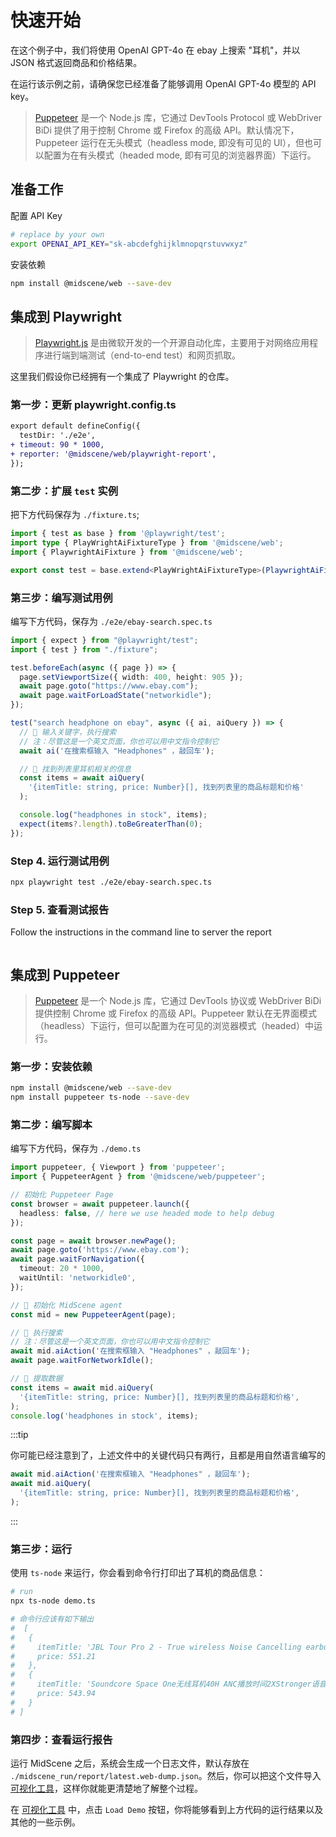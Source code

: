 # 快速开始

在这个例子中，我们将使用 OpenAI GPT-4o 在 ebay 上搜索 "耳机"，并以 JSON 格式返回商品和价格结果。

在运行该示例之前，请确保您已经准备了能够调用 OpenAI GPT-4o 模型的 API key。

> [Puppeteer](https://pptr.dev/) 是一个 Node.js 库，它通过 DevTools Protocol 或 WebDriver BiDi 提供了用于控制 Chrome 或 Firefox 的高级 API。默认情况下，Puppeteer 运行在无头模式（headless mode, 即没有可见的 UI），但也可以配置为在有头模式（headed mode, 即有可见的浏览器界面）下运行。

## 准备工作

配置 API Key

```bash
# replace by your own
export OPENAI_API_KEY="sk-abcdefghijklmnopqrstuvwxyz"
```

安装依赖 

```bash
npm install @midscene/web --save-dev
```

## 集成到 Playwright

> [Playwright.js](https://playwright.com/) 是由微软开发的一个开源自动化库，主要用于对网络应用程序进行端到端测试（end-to-end test）和网页抓取。

这里我们假设你已经拥有一个集成了 Playwright 的仓库。

### 第一步：更新 playwright.config.ts

```diff
export default defineConfig({
  testDir: './e2e',
+ timeout: 90 * 1000,
+ reporter: '@midscene/web/playwright-report',
});
```

### 第二步：扩展 `test` 实例

把下方代码保存为 `./fixture.ts`;

```typescript
import { test as base } from '@playwright/test';
import type { PlayWrightAiFixtureType } from '@midscene/web';
import { PlaywrightAiFixture } from '@midscene/web';

export const test = base.extend<PlayWrightAiFixtureType>(PlaywrightAiFixture());
```

### 第三步：编写测试用例

编写下方代码，保存为 `./e2e/ebay-search.spec.ts`

```typescript
import { expect } from "@playwright/test";
import { test } from "./fixture";

test.beforeEach(async ({ page }) => {
  page.setViewportSize({ width: 400, height: 905 });
  await page.goto("https://www.ebay.com");
  await page.waitForLoadState("networkidle");
});

test("search headphone on ebay", async ({ ai, aiQuery }) => {
  // 👀 输入关键字，执行搜索
  // 注：尽管这是一个英文页面，你也可以用中文指令控制它
  await ai('在搜索框输入 "Headphones" ，敲回车');

  // 👀 找到列表里耳机相关的信息
  const items = await aiQuery(
    '{itemTitle: string, price: Number}[], 找到列表里的商品标题和价格'
  );

  console.log("headphones in stock", items);
  expect(items?.length).toBeGreaterThan(0);
});

```

### Step 4. 运行测试用例

```bash
npx playwright test ./e2e/ebay-search.spec.ts
```

### Step 5. 查看测试报告

Follow the instructions in the command line to server the report

```bash

```


## 集成到 Puppeteer

> [Puppeteer](https://pptr.dev/) 是一个 Node.js 库，它通过 DevTools 协议或 WebDriver BiDi 提供控制 Chrome 或 Firefox 的高级 API。Puppeteer 默认在无界面模式（headless）下运行，但可以配置为在可见的浏览器模式（headed）中运行。

### 第一步：安装依赖

```bash
npm install @midscene/web --save-dev
npm install puppeteer ts-node --save-dev 
```

### 第二步：编写脚本

编写下方代码，保存为 `./demo.ts`

```typescript
import puppeteer, { Viewport } from 'puppeteer';
import { PuppeteerAgent } from '@midscene/web/puppeteer';

// 初始化 Puppeteer Page
const browser = await puppeteer.launch({
  headless: false, // here we use headed mode to help debug
});

const page = await browser.newPage();
await page.goto('https://www.ebay.com');
await page.waitForNavigation({
  timeout: 20 * 1000,
  waitUntil: 'networkidle0',
});

// 👀 初始化 MidScene agent 
const mid = new PuppeteerAgent(page);

// 👀 执行搜索
// 注：尽管这是一个英文页面，你也可以用中文指令控制它
await mid.aiAction('在搜索框输入 "Headphones" ，敲回车');
await page.waitForNetworkIdle();

// 👀 提取数据
const items = await mid.aiQuery(
  '{itemTitle: string, price: Number}[], 找到列表里的商品标题和价格',
);
console.log('headphones in stock', items);
```

:::tip

你可能已经注意到了，上述文件中的关键代码只有两行，且都是用自然语言编写的

```typescript
await mid.aiAction('在搜索框输入 "Headphones" ，敲回车');
await mid.aiQuery(
  '{itemTitle: string, price: Number}[], 找到列表里的商品标题和价格',
);
```
:::

### 第三步：运行

使用 `ts-node` 来运行，你会看到命令行打印出了耳机的商品信息：

```bash
# run
npx ts-node demo.ts

# 命令行应该有如下输出
#  [
#   {
#     itemTitle: 'JBL Tour Pro 2 - True wireless Noise Cancelling earbuds with Smart Charging Case',
#     price: 551.21
#   },
#   {
#     itemTitle: 'Soundcore Space One无线耳机40H ANC播放时间2XStronger语音还原',
#     price: 543.94
#   }
# ]
```

### 第四步：查看运行报告

运行 MidScene 之后，系统会生成一个日志文件，默认存放在 `./midscene_run/report/latest.web-dump.json`。然后，你可以把这个文件导入 [可视化工具](/visualization/)，这样你就能更清楚地了解整个过程。

在 [可视化工具](/visualization/) 中，点击 `Load Demo` 按钮，你将能够看到上方代码的运行结果以及其他的一些示例。